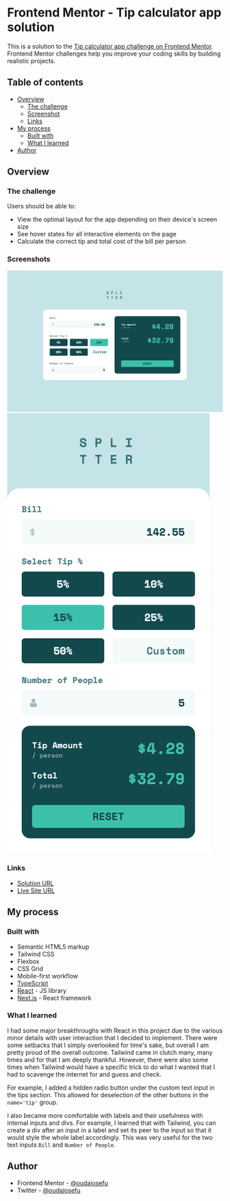# Frontend Mentor - Tip calculator app solution

This is a solution to the [Tip calculator app challenge on Frontend Mentor](https://www.frontendmentor.io/challenges/tip-calculator-app-ugJNGbJUX). Frontend Mentor challenges help you improve your coding skills by building realistic projects.

## Table of contents

-   [Overview](#overview)
    -   [The challenge](#the-challenge)
    -   [Screenshot](#screenshot)
    -   [Links](#links)
-   [My process](#my-process)
    -   [Built with](#built-with)
    -   [What I learned](#what-i-learned)
-   [Author](#author)

## Overview

### The challenge

Users should be able to:

-   View the optimal layout for the app depending on their device's screen size
-   See hover states for all interactive elements on the page
-   Calculate the correct tip and total cost of the bill per person

### Screenshots

![screenshot](./desktop-screenshot.png)
![screenshot](./mobile-screenshot.png)

### Links

-   [Solution URL](https://www.frontendmentor.io/solutions/tip-calculator-app-using-tailwind-typescript-and-create-react-app-YD75x7cWwP)
-   [Live Site URL](https://tip-calculator-app-red.vercel.app/)

## My process

### Built with

-   Semantic HTML5 markup
-   Tailwind CSS
-   Flexbox
-   CSS Grid
-   Mobile-first workflow
-   [TypeScript](https://www.typescriptlang.org/)
-   [React](https://reactjs.org/) - JS library
-   [Next.js](https://nextjs.org/) - React framework

### What I learned

I had some major breakthroughs with React in this project due to the various minor details with user interaction that I decided to implement. There were some setbacks that I simply overlooked for time's sake, but overall I am pretty proud of the overall outcome. Tailwind came in clutch many, many times and for that I am deeply thankful. However, there were also some times when Tailwind would have a specific trick to do what I wanted that I had to scavenge the internet for and guess and check.

For example, I added a hidden radio button under the custom text input in the tips section. This allowed for deselection of the other buttons in the `name='tip'` group.

I also became more comfortable with labels and their usefulness with internal inputs and divs. For example, I learned that with Tailwind, you can create a div after an input in a label and set its peer to the input so that it would style the whole label accordingly. This was very useful for the two text inputs `Bill` and `Number of People`.

## Author

-   Frontend Mentor - [@oudajosefu](https://www.frontendmentor.io/profile/oudajosefu)
-   Twitter - [@oudajosefu](https://twitter.com/oudajosefu)
